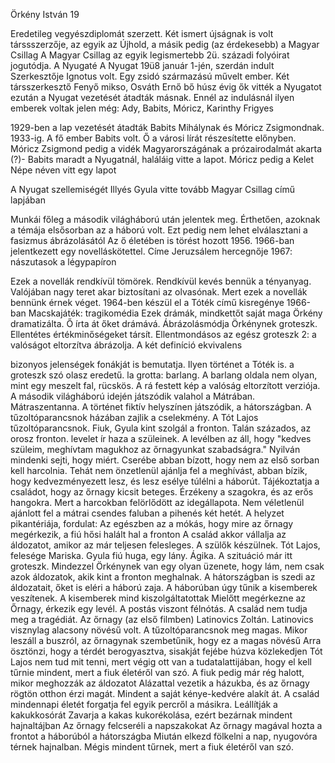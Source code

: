 Örkény István 19

Eredetileg vegyészdiplomát szerzett.
Két ismert újságnak is volt társsszerzője, az egyik az Újhold, a másik pedig (az érdekesebb) a Magyar Csillag
A Magyar Csillag az egyik legismertebb 2ü. századi folyóirat jogutódja. A Nyugaté
A Nyugat 19ü8 január 1-jén, szerdán indult
Szerkesztője Ignotus volt. Egy zsidó származású művelt ember. 
Két társszerkesztő Fenyő mikso, Osváth Ernő
bő húsz évig ők vitték a Nyugatot
ezután a Nyugat vezetését átadták másnak. 
Ennél az indulásnál ilyen emberek voltak jelen még: Ady, Babits, Móricz, Karinthy Frigyes

1929-ben a lap vezetését átadták Babits Mihálynak és Móricz Zsigmondnak. 1933-ig. A fő ember Babits volt. Ő a városi lírát részesítette előnyben. Móricz Zsigmond pedig a vidék Magyarországának a prózairodalmát akarta (?)-
Babits maradt a Nyugatnál, haláláig vitte a lapot.
Móricz pedig a Kelet Népe néven vitt egy lapot

A Nyugat szellemiségét Illyés Gyula vitte tovább Magyar Csillag című lapjában

Munkái főleg a második világháború után jelentek meg. Érthetően, azoknak a témája elsősorban az a háború volt. Ezt pedig nem lehet elválasztani a fasizmus ábrázolásától
Az ő életében is törést hozott 1956. 1966-ban jelentkezett egy novelláskötettel. Címe Jeruzsálem hercegnője
1967: nászutasok a légypapíron

Ezek a novellák rendkívül tömörek. 
Rendkívül kevés bennük a tényanyag. Valójában nagy teret akar biztosítani az olvasónak. Mert ezek a novellák bennünk érnek véget. 
1964-ben készül el a Tóték című kisregénye
1966-ban Macskajáték: tragikomédia
Ezek drámák, mindkettőt saját maga Örkény dramatizálta. Ő írta át őket drámává.
Ábrázolásmódja Örkénynek groteszk. Ellentétes értékminőségeket társít. Ellentmondásos az egész
groteszk 2: a valóságot eltorzítva ábrázolja. A két definíció ekvivalens

bizonyos jelenségek fonákját is bemutatja. 
Ilyen történet a Tóték is.
a groteszk szó olasz eredetű. la grotta: barlang. A barlang oldala nem olyan, mint egy meszelt fal, rücskös. A rá festett kép a valóság eltorzított verziója.
A második világháború idején játszódik valahol a Mátrában. Mátraszentanna. A történet fiktív helyszínen játszódik, a hátországban. 
A tűzoltóparancsnok házában zajlik a cselekmény. A Tót Lajos tűzoltóparancsnok.
Fiuk, Gyula kint szolgál a fronton. Talán százados, az orosz fronton. levelet ír haza a szüleinek. A levélben az áll, hogy "kedves szüleim, meghívtam magukhoz az őrnagyunkat szabadságra." Nyilván mindenki sejti, hogy miért. Cserébe abban bízott, hogy nem az első sorban kell harcolnia. Tehát nem önzetlenül ajánlja fel a meghívást, abban bízik, hogy kedvezményezett lesz, és lesz esélye túlélni a háborút. Tájékoztatja a családot, hogy az őrnagy kicsit beteges. Érzékeny a szagokra, és az erős hangokra. Mert a harcokban felörlődött az idegállapota. Nem véletlenül ajánlott fel a mátrai csendes faluban a pihenés két hetét. A helyzet pikantériája, fordulat: 
Az egészben az a mókás, hogy mire az őrnagy megérkezik, a fiú hősi halált hal a fronton
A család akkor vállalja az áldozatot, amikor az már teljesen felesleges.
A szülők készülnek. Tót Lajos, felesége Mariska. Gyula fiú huga, egy lány. Ágika. A szituáció már itt groteszk. 
Mindezzel Örkénynek van egy olyan üzenete, hogy lám, nem csak azok áldozatok, akik kint a fronton meghalnak. A hátországban is szedi az áldozatait, őket is eléri a háború zaja.
A háborúban úgy tűnik a kisemberek veszítenek. A kisemberek mind kiszolgáltatottak
Mielőtt megérkezne az Őrnagy, érkezik egy levél. A postás viszont félnótás. A család nem tudja meg a tragédiát.
Az őrnagy (az első filmben) Latinovics Zoltán. Latinovics visznylag alacsony növésű volt. A tűzoltóparancsnok meg magas. Mikor leszáll a buszról, az őrnagynak szembetűnik, hogy ez a magas növésű
Arra ösztönzi, hogy a térdét berogyasztva, sisakját fejébe húzva közlekedjen
Tót Lajos nem tud mit tenni, mert végig ott van a tudatalattijában, hogy el kell tűrnie mindent, mert a fiuk életéről van szó. 
A fiuk pedig már rég halott, mikor meghozzák az áldozatot
Alázattal vezetik a házukba, és az őrnagy rögtön otthon érzi magát. Mindent a saját kénye-kedvére alakít át. 
A család mindennapi életét forgatja fel egyik percről a másikra. 
Leállítják a kakukkosórát
Zavarja a kakas kukorékolása, ezért bezárnak mindent hajnaltájban
Az őrnagy felcseréli a napszakokat
Az őrnagy magával hozta a frontot a háborúból a hátországba
Miután elkezd fölkelni a nap, nyugovóra térnek hajnalban.
Mégis mindent tűrnek, mert a fiuk életéről van szó.